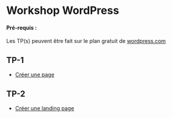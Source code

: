 # Workshop WordPress

#### Pré-requis :
Les TP(s) peuvent être fait sur le plan gratuit de [wordpress.com](wordpress.com)

## TP-1
- [Créer une page](creation-page-blank-canvas/README.md)


## TP-2
- [Créer une landing page](landing-page/README.md)
